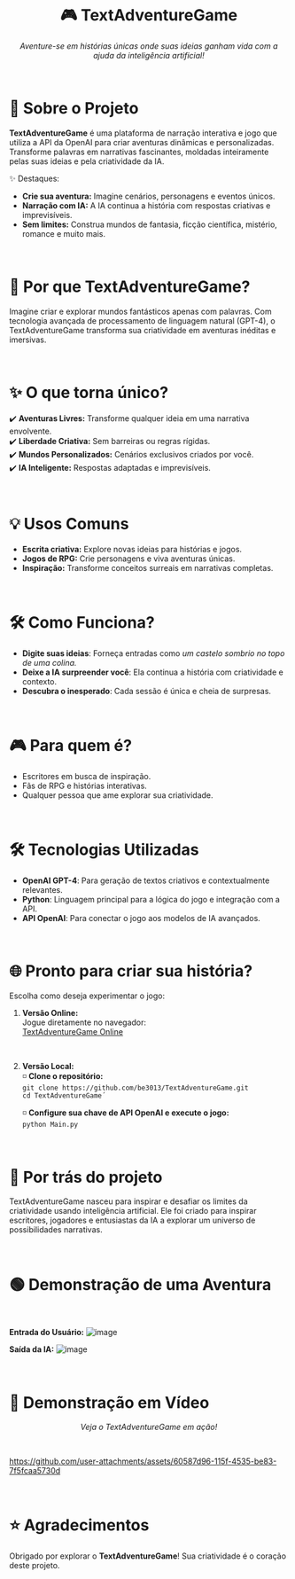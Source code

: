 <h1 align="center">🎮 TextAdventureGame</h1>
<p align="center"><i>Aventure-se em histórias únicas onde suas ideias ganham vida com a ajuda da inteligência artificial!</i></p>


<br>

# 🚀 Sobre o Projeto

**TextAdventureGame** é uma plataforma de narração interativa e jogo que utiliza a API da OpenAI para criar aventuras dinâmicas e personalizadas.
Transforme palavras em narrativas fascinantes, moldadas inteiramente pelas suas ideias e pela criatividade da IA.

✨ Destaques:

* **Crie sua aventura:** Imagine cenários, personagens e eventos únicos.
* **Narração com IA:** A IA continua a história com respostas criativas e imprevisíveis.
* **Sem limites:** Construa mundos de fantasia, ficção científica, mistério, romance e muito mais.

<br>

# 🎯 Por que TextAdventureGame?

Imagine criar e explorar mundos fantásticos apenas com palavras. Com tecnologia avançada de processamento de linguagem natural (GPT-4), o TextAdventureGame transforma sua criatividade em aventuras inéditas e imersivas.

<br>

# ✨ O que torna único?

✔️ **Aventuras Livres:** Transforme qualquer ideia em uma narrativa envolvente. <br>
✔️ **Liberdade Criativa:** Sem barreiras ou regras rígidas.  <br>
✔️ **Mundos Personalizados:** Cenários exclusivos criados por você. <br>
✔️ **IA Inteligente:** Respostas adaptadas e imprevisíveis.

<br>

# 💡 Usos Comuns

* **Escrita criativa:** Explore novas ideias para histórias e jogos.
* **Jogos de RPG:** Crie personagens e viva aventuras únicas.
* **Inspiração:** Transforme conceitos surreais em narrativas completas.

<br>

# 🛠️ Como Funciona?

* **Digite suas ideias**: Forneça entradas como *um castelo sombrio no topo de uma colina.*
* **Deixe a IA surpreender você**: Ela continua a história com criatividade e contexto.
* **Descubra o inesperado**: Cada sessão é única e cheia de surpresas.

<br>

# 🎮 Para quem é?
* Escritores em busca de inspiração.
* Fãs de RPG e histórias interativas.
* Qualquer pessoa que ame explorar sua criatividade.

<br>

# 🛠️ Tecnologias Utilizadas
* **OpenAI GPT-4**: Para geração de textos criativos e contextualmente relevantes.
* **Python**: Linguagem principal para a lógica do jogo e integração com a API.
* **API OpenAI**: Para conectar o jogo aos modelos de IA avançados.

<br>

 # 🌐 Pronto para criar sua história?
 Escolha como deseja experimentar o jogo:
 1. **Versão Online:** <br>
 Jogue diretamente no navegador: <br>
[TextAdventureGame Online](https://text-adventure-game-git-main-bernardo-limas-projects.vercel.app/)
<br>

 2. **Versão Local:** <br>
  ◽ **Clone o repositório:** <br>
  `git clone https://github.com/be3013/TextAdventureGame.git`  <br>
  `cd TextAdventureGame´`

    ◽ **Configure sua chave de API OpenAI e execute o jogo:** <br>
    `python Main.py`

<br>

# 🌟 Por trás do projeto <br>
TextAdventureGame nasceu para inspirar e desafiar os limites da criatividade usando inteligência artificial. Ele foi criado para inspirar escritores, jogadores e entusiastas da IA a explorar um universo de possibilidades narrativas.

<br>

# 🟢 Demonstração de uma Aventura
<br>

**Entrada do Usuário:**
![image](https://github.com/user-attachments/assets/a3e76267-4a06-442e-8df2-ce50701dd19c)


**Saída da IA:**
![image](https://github.com/user-attachments/assets/3faece9a-fc52-4b58-ad6e-10bb7f5251fd)

<br>

# 🎥 Demonstração em Vídeo

<p align="center"><i>Veja o TextAdventureGame em ação!</i></p>

<br>

https://github.com/user-attachments/assets/60587d96-115f-4535-be83-7f5fcaa5730d

<br>

# ⭐ Agradecimentos
Obrigado por explorar o **TextAdventureGame**! Sua criatividade é o coração deste projeto.
